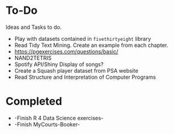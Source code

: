# To-Do
Ideas and Tasks to do.


* Play with datasets contained in `fivethirtyeight` library
* Read Tidy Text Mining. Create an example from each chapter.
* https://pgexercises.com/questions/basic/
* NAND2TETRIS
* Spotify API/Shiny Display of songs?
* Create a Squash player dataset from PSA website
* Read Structure and Interpretation of Computer Programs

# Completed
*  -Finish R 4 Data Science exercises-
*  -Finish MyCourts-Booker-
